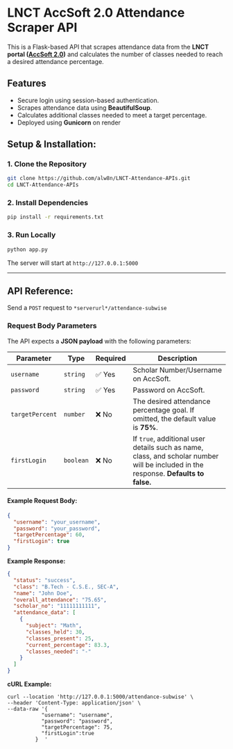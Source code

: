  # LNCT AccSoft 2.0 Attendance Scraper API

This is a Flask-based API that scrapes attendance data from the **LNCT portal ([AccSoft 2.0](https://portal.lnct.ac.in/Accsoft2/studentlogin.aspx "accsoft2.0"))** and calculates the number of classes needed to reach a desired attendance percentage. 

##  Features
- Secure login using session-based authentication.
- Scrapes attendance data using **BeautifulSoup**.
- Calculates additional classes needed to meet a target percentage.
- Deployed using **Gunicorn** on render  

## Setup & Installation:

### 1. Clone the Repository
```sh
git clone https://github.com/alw8n/LNCT-Attendance-APIs.git
cd LNCT-Attendance-APIs
```

### 2. Install Dependencies
```sh
pip install -r requirements.txt
```

### 3. Run Locally
```sh
python app.py
```

The server will start at `http://127.0.0.1:5000`

---

## API Reference:
Send a `POST` request to `*serverurl*/attendance-subwise`
### Request Body Parameters  

The API expects a **JSON payload** with the following parameters:  

| **Parameter**       | **Type**   | **Required** | **Description** |
|---------------------|-----------|-------------|----------------|
| `username`         | `string`   | ✅ Yes      | Scholar Number/Username on AccSoft. |
| `password`         | `string`   | ✅ Yes      | Password on AccSoft. |
| `targetPercent`    | `number`   | ❌ No      | The desired attendance percentage goal. If omitted, the default value is **75%**. |
| `firstLogin`       | `boolean`  | ❌ No      | If `true`, additional user details such as name, class, and scholar number will be included in the response. **Defaults to false.** |


#### Example Request Body:  
```json
{
  "username": "your_username",
  "password": "your_password",
  "targetPercentage": 60,
  "firstLogin": true
}
```
**Example Response:**
```json
{
  "status": "success",
  "class": "B.Tech - C.S.E., SEC-A",
  "name": "John Doe",
  "overall_attendance": "75.65",
  "scholar_no": "11111111111",
  "attendance_data": [
    {
      "subject": "Math",
      "classes_held": 30,
      "classes_present": 25,
      "current_percentage": 83.3,
      "classes_needed": "-"
    }
  ]
}
```
**cURL Example:**
```
curl --location 'http://127.0.0.1:5000/attendance-subwise' \
--header 'Content-Type: application/json' \
--data-raw '{
           "username": "username",
           "password": "password",
           "targetPercentage": 75,
           "firstLogin":true
         }  '
```
